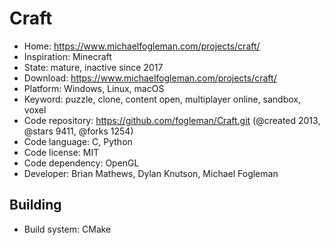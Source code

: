 # Craft

- Home: https://www.michaelfogleman.com/projects/craft/
- Inspiration: Minecraft
- State: mature, inactive since 2017
- Download: https://www.michaelfogleman.com/projects/craft/
- Platform: Windows, Linux, macOS
- Keyword: puzzle, clone, content open, multiplayer online, sandbox, voxel
- Code repository: https://github.com/fogleman/Craft.git (@created 2013, @stars 9411, @forks 1254)
- Code language: C, Python
- Code license: MIT
- Code dependency: OpenGL
- Developer: Brian Mathews, Dylan Knutson, Michael Fogleman

## Building

- Build system: CMake

